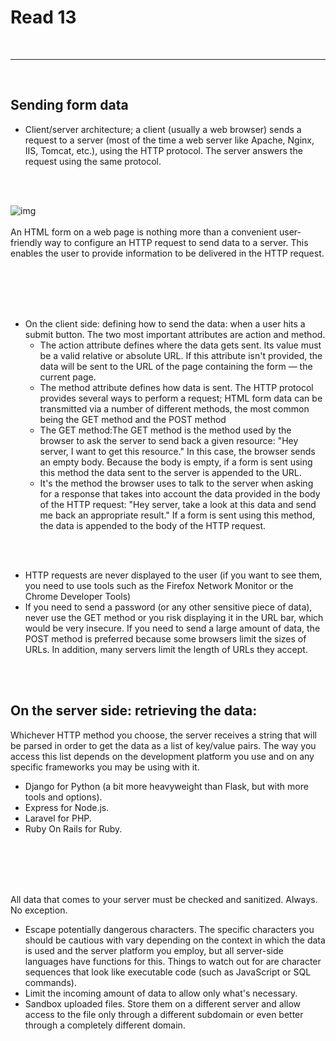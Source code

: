 # Read 13
<br>
<hr>
<br>

## Sending form data
* Client/server architecture;
a client (usually a web browser) sends a request to a server (most of the time a web server like Apache, Nginx, IIS, Tomcat, etc.), using the HTTP protocol. The server answers the request using the same protocol.

<br>
<br>

![img](https://media.prod.mdn.mozit.cloud/attachments/2012/11/20/4291/c1a4a06f1fd9ed42ec5b06e814dd3111/client-server.png)
<br>
<br>
An HTML form on a web page is nothing more than a convenient user-friendly way to configure an HTTP request to send data to a server. This enables the user to provide information to be delivered in the HTTP request.

<br>
<br>
<br>
<br>

* On the client side: defining how to send the data:
when a user hits a submit button. The two most important attributes are action and method.
   * The action attribute defines where the data gets sent. Its value must be a valid relative or absolute URL. If this attribute isn't provided, the data will be sent to the URL of the page containing the form — the current page.
   * The method attribute defines how data is sent. The HTTP protocol provides several ways to perform a request; HTML form data can be transmitted via a number of different methods, the most common being the GET method and the POST method
   * The GET method:The GET method is the method used by the browser to ask the server to send back a given resource: "Hey server, I want to get this resource." In this case, the browser sends an empty body. Because the body is empty, if a form is sent using this method the data sent to the server is appended to the URL.
   * It's the method the browser uses to talk to the server when asking for a response that takes into account the data provided in the body of the HTTP request: "Hey server, take a look at this data and send me back an appropriate result." If a form is sent using this method, the data is appended to the body of the HTTP request.
<br>
<br>

* HTTP requests are never displayed to the user (if you want to see them, you need to use tools such as the Firefox Network Monitor or the Chrome Developer Tools)
* If you need to send a password (or any other sensitive piece of data), never use the GET method or you risk displaying it in the URL bar, which would be very insecure. If you need to send a large amount of data, the POST method is preferred because some browsers limit the sizes of URLs. In addition, many servers limit the length of URLs they accept.
<br>
<br>


## On the server side: retrieving the data:
Whichever HTTP method you choose, the server receives a string that will be parsed in order to get the data as a list of key/value pairs. The way you access this list depends on the development platform you use and on any specific frameworks you may be using with it.
* Django for Python (a bit more heavyweight than Flask, but with more tools and options).
* Express for Node.js.
* Laravel for PHP.
* Ruby On Rails for Ruby.
<br>
<br>
<br>
<br>

All data that comes to your server must be checked and sanitized. Always. No exception.

* Escape potentially dangerous characters. The specific characters you should be cautious with vary depending on the context in which the data is used and the server platform you employ, but all server-side languages have functions for this. Things to watch out for are character sequences that look like executable code (such as JavaScript or SQL commands).
* Limit the incoming amount of data to allow only what's necessary.
* Sandbox uploaded files. Store them on a different server and allow access to the file only through a different subdomain or even better through a completely different domain.

